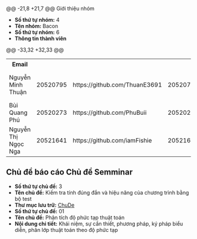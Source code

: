 @@ -21,8 +21,7 @@
   Giới thiệu nhóm
</h2>

- **Số thứ tự nhóm:** 4
- **Tên nhóm:** Bacon
- **Số thứ tự nhóm:** 6
- **Thông tin thành viên** 

<table align="center">
@@ -33,32 +32,33 @@
       <th>Email</th>
      </tr>
      <tr>
       <td>Nguyễn Minh Thuận</td>
       <td>20520795</td>
       <td> https://github.com/ThuanE3691</td>
       <td>20520795@gm.uit.edu.vn</td>  
       <td>Nguyễn Trần Thái Duy</td>
       <td>18520668</td>
       <td>https://github.com/thaiduy1704</td>
       <td>18520668@gm.uit.edu.vn</td>  
      </tr>
      <tr>
       <td>Bùi Quang Phú</td>
       <td>20520273</td>
       <td> https://github.com/PhuBuii</td>
       <td>20520273@gm.uit.edu.vn</td>  
       <td>Mai Viết Dũng </td>
       <td>18520634</td>
       <td></td>
       <td>18520634@gm.uit.edu.vn</td>  
      </tr>
      <tr>
       <td>Nguyễn Thị Ngọc Nga</td>
       <td>20521641</td>
       <td>https://github.com/iamFishie</td>
       <td>20521641@gm.uit.edu.vn</td>  
       <td>Vũ Văn Minh</td>
       <td>20521621</td>
       <td></td>
       <td>20521621@gm.uit.edu.vn</td>  
      </tr>
</table>


<h2>
  Chủ đề báo cáo 
  Chủ đề Semminar
</h2>

- **Số thứ tự chủ đề:** 3
- **Tên chủ đề:** Kiếm tra tính đúng đắn và hiệu năng của chương trình bằng bộ test   
- **Thư mục lưu trữ:** [ChuDe](ChuDe)
- **Số thứ tự chủ đề:** 01
- **Tên chủ đề:**  Phân tích độ phức tạp thuật toán  
- **Nội dung chi tiết:** Khái niệm, sự cần thiết, phương pháp, ký pháp biểu diễn, phân lớp thuật toán theo độ phức tạp

